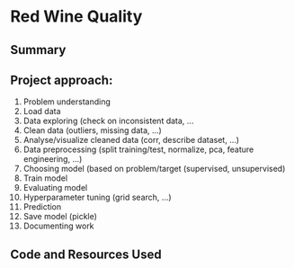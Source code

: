 # Red Wine Quality 



## Summary


## Project approach:

1) Problem understanding
2) Load data
3) Data exploring (check on inconsistent data, ...
4) Clean data (outliers, missing data, ...)
5) Analyse/visualize cleaned data (corr, describe dataset, ...)
6) Data preprocessing (split training/test, normalize, pca, feature engineering, ...)
7) Choosing model (based on problem/target (supervised, unsupervised)
8) Train model
9) Evaluating model
10) Hyperparameter tuning (grid search, ...)
11) Prediction
12) Save model (pickle)
13) Documenting work



## Code and Resources Used 
